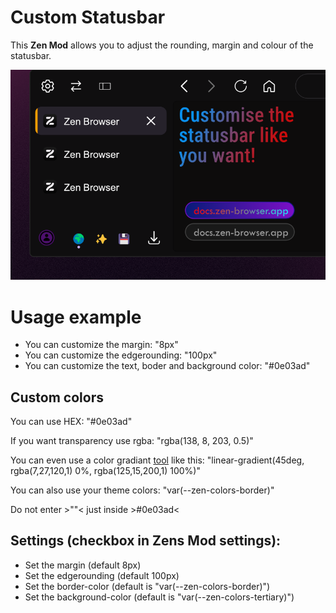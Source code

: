 # Custom Statusbar

This **Zen Mod** allows you to adjust the rounding, margin and colour of the statusbar.

![image](https://raw.githubusercontent.com/Archer7x/Zen-Themes/refs/heads/main/CustomStatusbar/image.png)

# Usage example
  - You can customize the margin: "8px"
  - You can customize the edgerounding: "100px"
  - You can customize the text, boder and background color: "#0e03ad"

## Custom colors
You can use HEX: "#0e03ad"

If you want transparency use rgba: "rgba(138, 8, 203, 0.5)"

You can even use a color gradiant [tool](https://cssgradient.io/) like this: "linear-gradient(45deg, rgba(7,27,120,1) 0%, rgba(125,15,200,1) 100%)"

You can also use your theme colors: "var(--zen-colors-border)"

Do not enter >""< just inside >#0e03ad<

## Settings (checkbox in Zens Mod settings):
  - Set the margin (default 8px)
  - Set the edgerounding (default 100px)
  - Set the border-color (default is "var(--zen-colors-border)")
  - Set the background-color (default is "var(--zen-colors-tertiary)")
